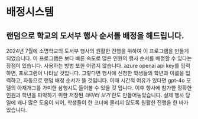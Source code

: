 # 배정시스템
## 랜덤으로 **학교**의 도서부 행사 순서를 배정을 해드립니다.
2024년 7월에 소명학교의 도서부 행사의 원활한 진행을 위하여 이 프로그램을 만들게 되었습니다. 이 프로그램은 보다 빠른 속도로 많은 인원의 행사 순서를 배정할 수 있다는 장점이 있습니다. 
사용하는 방법 또한 어렵지 않습니다. 
azure openai api key를 입력하면, 프로그램이 나타날 것입니다. 그렇다면 행사에 신청한 학생들의 학년과 이름을 입력하고, 자동으로 랜덤 배정 순서가 뜰 것입니다. 이때 시간적 여유가 있다면 gpt-4o 모델의 아재개그를 가미한 삼행시도 들어볼 수 있을 것 입니다.
이후 행사에 참가한 정확한 인원과 학년을 파악하기 위한 저장된 *데이터 보기* 란도 만들어놓았습니다.
실제 행사 당일에 꽤나 많은 도움이 되어, 학생들이 한 코너에 몰리지 않도록 원활한 진행을 한 바가 있습니다. 
